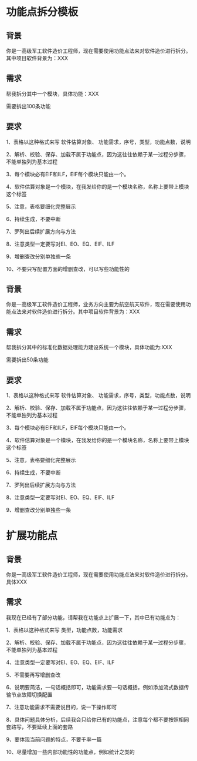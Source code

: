 # 功能点拆分模板

## 背景

你是一高级军工软件造价工程师，现在需要使用功能点法来对软件造价进行拆分。其中项目软件背景为：XXX

## 需求

帮我拆分其中一个模块，具体功能：XXX

需要拆出100条功能

## 要求

1、表格以这种格式来写 软件估算对象、 功能需求，序号，类型，功能点数，说明

2、解析、校验、保存、加载不属于功能点，因为这往往依赖于某一过程分步骤，不能单独列为基本过程

3、每个模块必有EIF和ILF，EIF每个模块只能由一个。

4、软件估算对象是一个模块，在我发给你的是一个模块名称，名称上要带上模块这个标签

5、注意，表格要细化完整展示

6、持续生成，不要中断

7、罗列出后续扩展方向与方法

8、注意类型一定要写对EI、EO、EQ、EIF、ILF

9、增删查改分别单独些一条

10、不要只写配置方面的增删查改，可以写些功能性的





## 背景

你是一高级军工软件造价工程师，业务方向主要为航空航天软件，现在需要使用功能点法来对软件造价进行拆分。其中项目软件背景为：XXX

## 需求

帮我拆分其中的标准化数据处理能力建设系统一个模块，具体功能为:XXX

需要拆出50条功能

## 要求

1、表格以这种格式来写 软件估算对象、 功能需求，序号，类型，功能点数，说明

2、解析、校验、保存、加载不属于功能点，因为这往往依赖于某一过程分步骤，不能单独列为基本过程

3、每个模块必有EIF和ILF，EIF每个模块只能由一个。

4、软件估算对象是一个模块，在我发给你的是一个模块名称，名称上要带上模块这个标签

5、注意，表格要细化完整展示

6、持续生成，不要中断

7、罗列出后续扩展方向与方法

8、注意类型一定要写对EI、EO、EQ、EIF、ILF

9、增删查改分别单独些一条





# 扩展功能点

## 背景

你是一高级军工软件造价工程师，现在需要使用功能点法来对软件造价进行拆分。具体XXX

## 需求

我现在已经有了部分功能，请帮我在功能点上扩展一下，其中已有功能点为：

1、表格以这种格式来写 类型，功能点数，功能需求

2、解析、校验、保存、加载不属于功能点，因为这往往依赖于某一过程分步骤，不能单独列为基本过程

4、注意类型一定要写对EI、EO、EQ、EIF、ILF

5、不需要再写增删查改

6、说明要简洁，一句话概括即可，功能需求要一句话概括，例如添加流式数据传输节点故障切换配置

7、注意功能需求不需要说目的，说一下操作即可

8、具体问题具体分析，后续我会只给你已有的功能点，注意每个都不要按照相同套路写，不要延续上面的套路

9、要体现当前问题的特点，不要千率一篇

10、尽量增加一些内部功能性的功能点，例如统计之类的